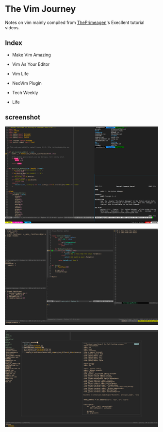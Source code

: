 # The Vim Journey

Notes on vim mainly compiled from [ThePrimeagen](https://www.youtube.com/channel/UC8ENHE5xdFSwx71u3fDH5Xw)'s Execllent tutorial videos.



## Index

- Make Vim Amazing

- Vim As Your Editor

- Vim Life

- NeoVim Plugin

- Tech Weekly

- Life



## screenshot

![example](README.assets/example.png)

![image-20201202215425472](README.assets/image-20201202215425472.png)

![search](README.assets/search.png)


